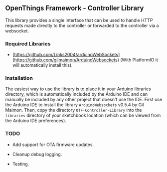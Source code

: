 ## OpenThings Framework - Controller Library

This library provides a single interface that can be used to handle HTTP requests made directly to the controller or forwarded to the controller via a websocket.

### Required Libraries

* [https://github.com/Links2004/arduinoWebSockets](https://github.com/gilmaimon/ArduinoWebsockets) (With PlatformIO it will automatically install this).

### Installation

The easiest way to use the library is to place it in your Arduino libraries directory, which is automatically included by the Arduino IDE and can manually be included by any other project that doesn't use the IDE.
First use the Arduino IDE to install the library `ArduinoWebsockets` v0.5.4 by Gil Maimon.
Then, copy the directory `OTF-Controller-Library` into the `libraries` directory of your sketchbook location (which can be viewed from the Arduino IDE preferences).

### TODO

* Add support for OTA firmware updates.

* Cleanup debug logging.

* Testing.
